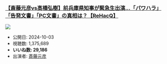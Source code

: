 ### [【斎藤元彦vs高橋弘樹】前兵庫県知事が緊急生出演...「パワハラ」「告発文書」「PC文書」の真相は？【ReHacQ】](https://www.youtube.com/watch?v=jNGjngpf05U)
[![](https://img.youtube.com/vi/jNGjngpf05U/sddefault.jpg)](https://www.youtube.com/watch?v=jNGjngpf05U)
-   公開日: 2024-10-03
-   視聴数: 1,375,689
-   **いいね数: 29,186**
-   出演者: [斎藤元彦](/rehacq_fan/people/斎藤元彦 "wikilink")

